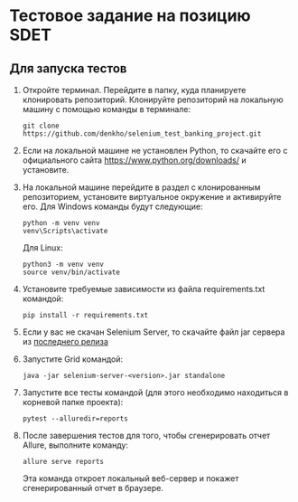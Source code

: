 # Тестовое задание на позицию SDET

## Для запуска тестов

1. Откройте терминал. Перейдите в папку, куда планируете клонировать репозиторий. Клонируйте репозиторий на локальную машину с помощью команды в терминале:
    ```
    git clone https://github.com/denkho/selenium_test_banking_project.git
    ```

2. Если на локальной машине не установлен Python, то скачайте его с официального сайта https://www.python.org/downloads/ и установите.

3. На локальной машине перейдите в раздел с клонированным репозиторием, установите виртуальное окружение и активируйте его. 
Для Windows команды будут следующие:
    ```
    python -m venv venv
    venv\Scripts\activate
    ```
    Для Linux:
    ```
    python3 -m venv venv
    source venv/bin/activate
    ```
4. Установите требуемые зависимости из файла requirements.txt командой:
    ```
    pip install -r requirements.txt
    ```
5. Если у вас не скачан Selenium Server, то скачайте файл jar сервера из [последнего релиза](https://github.com/SeleniumHQ/selenium/releases/latest)

6. Запустите Grid командой:
    ```
    java -jar selenium-server-<version>.jar standalone
    ```

6. Запустите все тесты командой (для этого необходимо находиться в корневой папке проекта):
    ```
    pytest --alluredir=reports
    ```

7. После завершения тестов для того, чтобы сгенерировать отчет Allure, выполните команду:
    ```
    allure serve reports
    ```
    Эта команда откроет локальный веб-сервер и покажет сгенерированный отчет в браузере.
